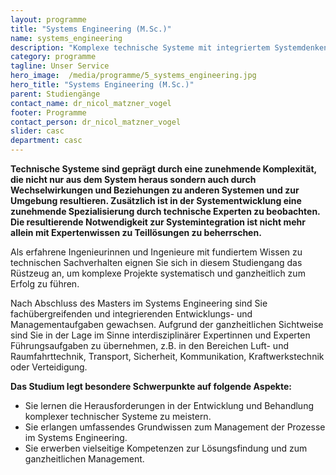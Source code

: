 ```yaml
---
layout: programme
title: "Systems Engineering (M.Sc.)"
name: systems_engineering
description: "Komplexe technische Systeme mit integriertem Systemdenken durchdringen - Erwerben Sie mit dem berufsbegleitenden Master Systems Engineering das erforderliche Wissen, um Projekte ganzheitlich zum Erfolg zu führen."
category: programme
tagline: Unser Service
hero_image:  /media/programme/5_systems_engineering.jpg
hero_title: "Systems Engineering (M.Sc.)"
parent: Studiengänge
contact_name: dr_nicol_matzner_vogel
footer: Programme
contact_person: dr_nicol_matzner_vogel
slider: casc
department: casc
---
```


**Technische Systeme sind geprägt durch eine zunehmende Komplexität, die nicht nur aus dem System heraus sondern auch durch Wechselwirkungen und Beziehungen zu anderen Systemen und zur Umgebung resultieren. Zusätzlich ist in der Systementwicklung eine zunehmende Spezialisierung durch technische Experten zu beobachten. Die resultierende Notwendigkeit zur Systemintegration ist nicht mehr allein mit Expertenwissen zu Teillösungen zu beherrschen.**

Als erfahrene Ingenieurinnen und Ingenieure mit fundiertem Wissen zu technischen Sachverhalten eignen Sie sich in diesem Studiengang das Rüstzeug an, um komplexe Projekte systematisch und ganzheitlich zum Erfolg zu führen. 

Nach Abschluss des Masters im Systems Engineering sind Sie fachübergreifenden und integrierenden Entwicklungs- und Managementaufgaben gewachsen. Aufgrund der ganzheitlichen Sichtweise sind Sie in der Lage im Sinne interdisziplinärer Expertinnen und Experten Führungsaufgaben zu übernehmen, z.B. in den Bereichen Luft- und Raumfahrttechnik, Transport, Sicherheit, Kommunikation, Kraftwerkstechnik oder Verteidigung.

**Das Studium legt besondere Schwerpunkte auf folgende Aspekte:**

* Sie lernen die Herausforderungen in der Entwicklung und Behandlung komplexer technischer Systeme zu meistern.
* Sie erlangen umfassendes Grundwissen zum Management der Prozesse im Systems Engineering.
* Sie erwerben vielseitige Kompetenzen zur Lösungsfindung und zum ganzheitlichen Management.
